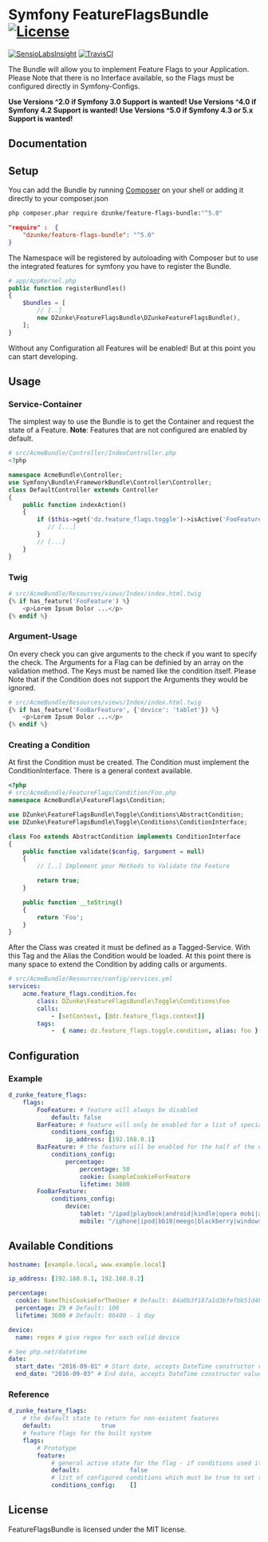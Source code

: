 # Symfony FeatureFlagsBundle [![License](https://poser.pugx.org/dzunke/feature-flags-bundle/license.svg)](https://packagist.org/packages/dzunke/feature-flags-bundle)

[![SensioLabsInsight](https://insight.sensiolabs.com/projects/600780bb-3719-4a13-836c-375af89dd81d/mini.png)](https://insight.sensiolabs.com/projects/600780bb-3719-4a13-836c-375af89dd81d) [![TravisCI](https://api.travis-ci.org/DZunke/FeatureFlagsBundle.svg)](https://travis-ci.org/DZunke/FeatureFlagsBundle)

The Bundle will allow you to implement Feature Flags to your Application.
Please Note that there is no Interface available, so the Flags must be
configured directly in Symfony-Configs.

**Use Versions ^2.0 if Symfony 3.0 Support is wanted!**
**Use Versions ^4.0 if Symfony 4.2 Support is wanted!**
**Use Versions ^5.0 if Symfony 4.3 or 5.x Support is wanted!**

## Documentation

## Setup

You can add the Bundle by running [Composer](http://getcomposer.org) on your shell or adding it directly to your composer.json

``` bash
php composer.phar require dzunke/feature-flags-bundle:"^5.0"
```

``` json
"require" :  {
    "dzunke/feature-flags-bundle": "^5.0"
}
```
The Namespace will be registered by autoloading with Composer but to use the integrated features for symfony you have to register the Bundle.

``` php
# app/AppKernel.php
public function registerBundles()
{
    $bundles = [
        // [..]
        new DZunke\FeatureFlagsBundle\DZunkeFeatureFlagsBundle(),
    ];
}
```
Without any Configuration all Features will be enabled! But at this point you
can start developing.

## Usage

### Service-Container

The simplest way to use the Bundle is to get the Container and request the
state of a Feature. **Note**: Features that are not configured are enabled by
default.

``` php
# src/AcmeBundle/Controller/IndexController.php
<?php

namespace AcmeBundle\Controller;
use Symfony\Bundle\FrameworkBundle\Controller\Controller;
class DefaultController extends Controller
{
    public function indexAction()
    {
        if ($this->get('dz.feature_flags.toggle')->isActive('FooFeature')) {
           // [...]
        }
        // [...]
    }
}

```

### Twig

``` php
# src/AcmeBundle/Resources/views/Index/index.html.twig
{% if has_feature('FooFeature') %}
    <p>Lorem Ipsum Dolor ...</p>
{% endif %}
```

### Argument-Usage

On every check you can give arguments to the check if you want to specify
the check. The Arguments for a Flag can be definied by an array on the validation
method. The Keys must be named like the condition itself. Please Note that if the
Condition does not support the Arguments they would be ignored.

``` php
# src/AcmeBundle/Resources/views/Index/index.html.twig
{% if has_feature('FooBarFeature', {'device': 'tablet'}) %}
    <p>Lorem Ipsum Dolor ...</p>
{% endif %}
```

### Creating a Condition

At first the Condition must be created. The Condition must implement the
ConditionInterface. There is a general context available.

``` php
<?php
# src/AcmeBundle/FeatureFlags/Condition/Foo.php
namespace AcmeBundle\FeatureFlags\Condition;

use DZunke\FeatureFlagsBundle\Toggle\Conditions\AbstractCondition;
use DZunke\FeatureFlagsBundle\Toggle\Conditions\ConditionInterface;

class Foo extends AbstractCondition implements ConditionInterface
{
    public function validate($config, $argument = null)
    {
        // [..] Implement your Methods to Validate the Feature

        return true;
    }

    public function __toString()
    {
        return 'Foo';
    }
}
```

After the Class was created it must be defined as a Tagged-Service. With this
Tag and the Alias the Condition would be loaded. At this point there is many
space to extend the Condition by adding calls or arguments.

``` yaml
# src/AcmeBundle/Resources/config/services.yml
services:
    acme.feature_flags.condition.fo:
        class: DZunke\FeatureFlagsBundle\Toggle\Conditions\Foo
        calls:
            - [setContext, [@dz.feature_flags.context]]
        tags:
            -  { name: dz.feature_flags.toggle.condition, alias: foo }
```

## Configuration

### Example

``` yaml
d_zunke_feature_flags:
    flags:
        FooFeature: # feature will always be disabled
            default: false
        BarFeature: # feature will only be enabled for a list of special ClientIps
            conditions_config:
                ip_address: [192.168.0.1]
        BazFeature: # the feature will be enabled for the half of the users
            conditions_config:
                percentage:
                    percentage: 50
                    cookie: ExampleCookieForFeature
                    lifetime: 3600
        FooBarFeature:
            conditions_config:
                device:
                    tablet: "/ipad|playbook|android|kindle|opera mobi|arm|(^.*android(?:(?!mobile).)*$)/i"
                    mobile: "/iphone|ipod|bb10|meego|blackberry|windows\\sce|palm|windows phone|((android.*mobile))|mobile/i"
```

## Available Conditions

``` yaml
hostname: [example.local, www.example.local]
```

``` yaml
ip_address: [192.168.0.1, 192.168.0.2]
```

``` yaml
percentage:
  cookie: NameThisCookieForTheUser # Default: 84a0b3f187a1d3bfefbb51d4b93074b1e5d9102a
  percentage: 29 # Default: 100
  lifetime: 3600 # Default: 86400 - 1 day
```

``` yaml
device:
  name: regex # give regex for each valid device
```

``` yaml
# See php.net/datetime
date:
  start_date: "2016-09-01" # Start date, accepts DateTime constructor values. Defaults to "now".
  end_date: "2016-09-03" # End date, accepts DateTime constructor values. Defaults to "now".
```

### Reference

``` yaml
d_zunke_feature_flags:
    # the default state to return for non-existent features
    default:              true
    # feature flags for the built system
    flags:
        # Prototype
        feature:
            # general active state for the flag - if conditions used it would be irrelevant
            default:              false
            # list of configured conditions which must be true to set this flag active
            conditions_config:    []
```

## License

FeatureFlagsBundle is licensed under the MIT license.
